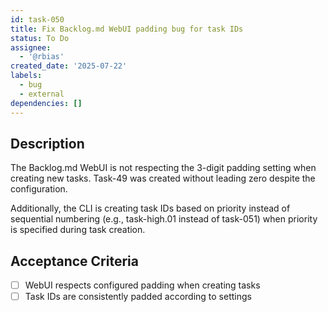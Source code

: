 ```yaml
---
id: task-050
title: Fix Backlog.md WebUI padding bug for task IDs
status: To Do
assignee:
  - '@rbias'
created_date: '2025-07-22'
labels:
  - bug
  - external
dependencies: []
---
```


## Description

The Backlog.md WebUI is not respecting the 3-digit padding setting when creating new tasks. Task-49 was created without leading zero despite the configuration.

Additionally, the CLI is creating task IDs based on priority instead of sequential numbering (e.g., task-high.01 instead of task-051) when priority is specified during task creation.

## Acceptance Criteria

- [ ] WebUI respects configured padding when creating tasks
- [ ] Task IDs are consistently padded according to settings
